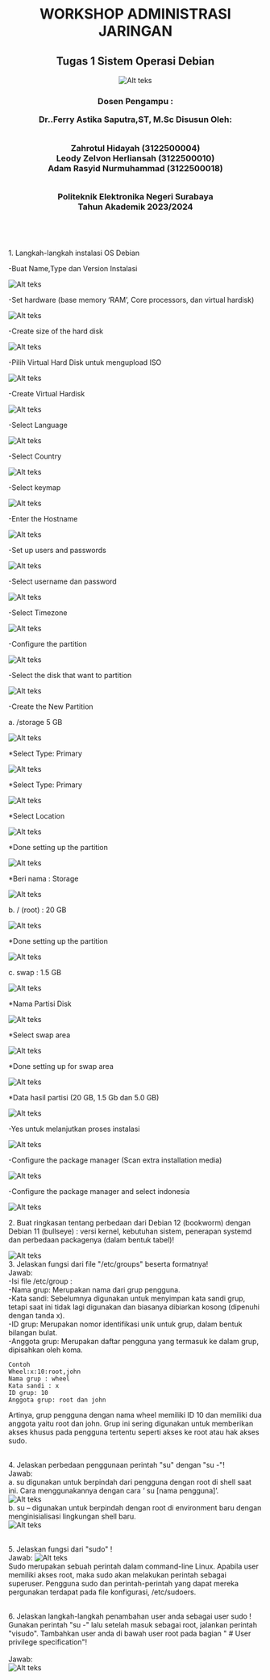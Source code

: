 </head>
<div align="center">
  <h1>WORKSHOP ADMINISTRASI JARINGAN</h1>
  <h2>Tugas 1 Sistem Operasi Debian</h2>
<img src="./img/logo.png" alt="Alt teks">
<h3>Dosen Pengampu :

Dr..Ferry Astika Saputra,ST, M.Sc
Disusun Oleh:

<br>Zahrotul Hidayah 	    (3122500004)
<br>Leody Zelvon Herliansah (3122500010)
<br>Adam Rasyid Nurmuhammad	(3122500018)</br>
 
<br>Politeknik Elektronika Negeri Surabaya
<br>Tahun Akademik 2023/2024</h3></br>

<body>
<div align="left">
  <h1></h1>
  <p>1. Langkah-langkah instalasi OS Debian
    <p>-Buat Name,Type dan Version Instalasi</p>
    <img src="./img/1a.png" alt="Alt teks">
    <p>-Set hardware (base memory ‘RAM’, Core processors, dan virtual hardisk)</p>
    <img src="./img/1b.png" alt="Alt teks">
    <p>-Create size of the hard disk</p>
    <img src="./img/1b.png" alt="Alt teks">
    <p>-Pilih Virtual Hard Disk untuk mengupload ISO</p>
    <img src="./img/1c.png" alt="Alt teks">
    <p>-Create Virtual Hardisk</p>
    <img src="./img/1d.png" alt="Alt teks">
    <p>-Select Language</p>
    <img src="./img/1e.png" alt="Alt teks">
    <p>-Select Country</p>
    <img src="./img/1f.png" alt="Alt teks">
    <p>-Select keymap</p>
    <img src="./img/1g.png" alt="Alt teks">
    <p>-Enter the Hostname</p>
    <img src="./img/1h.png" alt="Alt teks">
    <p>-Set up users and passwords</p>
    <img src="./img/1i.png" alt="Alt teks">
    <p>-Select username dan password</p>
    <img src="./img/1j.png" alt="Alt teks">
    <p>-Select Timezone</p>
    <img src="./img/1joke.png" alt="Alt teks">
    <p>-Configure the partition</p>
    <img src="./img/1k.png" alt="Alt teks">
    <p>-Select the disk that want to partition</p>
    <img src="./img/1L.png" alt="Alt teks">
    <p>-Create the New Partition</p>
    <p>a.  /storage 5 GB</p>
    <img src="./img/1m.png" alt="Alt teks">
    <p>*Select Type: Primary</p>
    <img src="./img/1n.png" alt="Alt teks">
    <p>*Select Type: Primary</p>
    <img src="./img/1n2.png" alt="Alt teks">
    <p>*Select Location</p>
    <img src="./img/1n3.png" alt="Alt teks">
    <p>*Done setting up the partition</p>
    <img src="./img/1n4.png" alt="Alt teks">
    <p>*Beri nama : Storage</p>
    <img src="./img/1n5.png" alt="Alt teks">
    <p>b. / (root) : 20 GB</p>
    <img src="./img/2a.png" alt="Alt teks">
    <p>*Done setting up the partition</p>
    <img src="./img/1b.png" alt="Alt teks">
    <p>c. swap : 1.5 GB</p>
    <img src="./img/3.png" alt="Alt teks">
    <p>*Nama Partisi Disk</p>
    <img src="./img/3a.png" alt="Alt teks">
    <p>*Select swap area</p>
    <img src="./img/3b.png" alt="Alt teks">
    <p>*Done setting up for swap area</p>
    <img src="./img/3c.png" alt="Alt teks">
    <p>*Data hasil partisi (20 GB, 1.5 Gb dan 5.0 GB)</p>
    <img src="./img/3d.png" alt="Alt teks">
    <p>-Yes untuk melanjutkan proses instalasi</p>
    <img src="./img/3ok1.png" alt="Alt teks">
    <p>-Configure the package manager (Scan extra installation media)</p>
    <img src="./img/3ok2.png" alt="Alt teks">
    <p>-Configure the package manager and select indonesia</p>
    <img src="./img/3ok3.png" alt="Alt teks">
    <p>2. Buat ringkasan tentang perbedaan dari Debian 12 (bookworm) dengan Debian 11 (bullseye) : versi kernel, kebutuhan sistem, penerapan systemd dan perbedaan packagenya (dalam bentuk tabel)!</p>
    <img src="./img/2yes.png" alt="Alt teks">
    <br>3. Jelaskan fungsi dari file "/etc/groups" beserta formatnya!
    <br>Jawab:
    <br>-Isi file /etc/group : 
    <br>-Nama grup: Merupakan nama dari grup pengguna.  
    <br>-Kata sandi: Sebelumnya digunakan untuk menyimpan kata sandi grup, tetapi saat ini tidak lagi digunakan dan biasanya dibiarkan kosong (dipenuhi dengan tanda x).  
    <br>-ID grup: Merupakan nomor identifikasi unik untuk grup, dalam bentuk bilangan bulat.  
    <br>-Anggota grup: Merupakan daftar pengguna yang termasuk ke dalam grup, dipisahkan oleh koma.</br>

    Contoh 
    Wheel:x:10:root,john
    Nama grup : wheel 
    Kata sandi : x 
    ID grup: 10 
    Anggota grup: root dan john  

Artinya, grup pengguna dengan nama wheel memiliki ID 10 dan memiliki dua anggota yaitu root dan john. Grup ini sering digunakan untuk memberikan akses khusus pada pengguna tertentu seperti akses ke root atau hak akses sudo.</br>

<br>4. Jelaskan perbedaan penggunaan perintah "su" dengan "su -"!
<br>Jawab:
<br>a. su digunakan untuk berpindah dari pengguna dengan root di shell saat ini. Cara menggunakannya dengan cara ‘ su [nama pengguna]’.</br>
<img src="./img/4a.png" alt="Alt teks">
<br>b. su – digunakan untuk berpindah dengan root di environment baru dengan menginisialisasi lingkungan shell baru.</br>
<img src="./img/4b.png" alt="Alt teks"></br>

<br>5. Jelaskan fungsi dari "sudo" !
<br>Jawab:
<img src="./img/5.png" alt="Alt teks"></br>
Sudo merupakan sebuah perintah dalam command-line Linux. Apabila user memiliki akses root, maka sudo akan melakukan perintah sebagai superuser. Pengguna sudo dan perintah-perintah yang dapat mereka pergunakan terdapat pada file konfigurasi, /etc/sudoers. </br>

<br>6. Jelaskan langkah-langkah penambahan user anda sebagai user sudo ! Gunakan perintah "su -" lalu setelah masuk sebagai root, jalankan perintah "visudo". Tambahkan user anda di bawah user root pada bagian " # User privilege specification"!</br>
<br>Jawab:</br>
<img src="./img/6.png" alt="Alt teks">
 <h1></h1>
</div>
